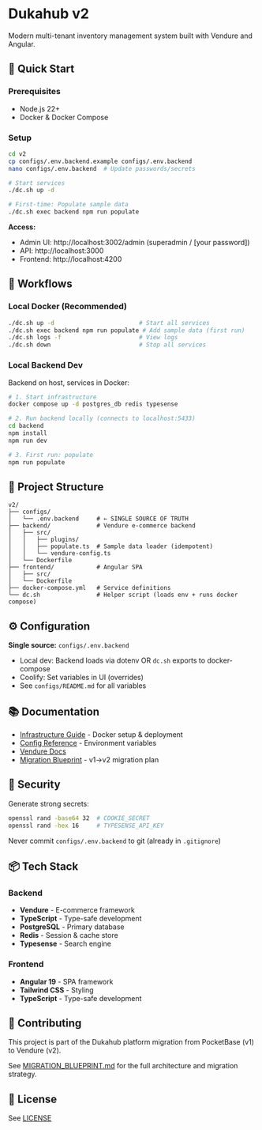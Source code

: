 # Dukahub v2

Modern multi-tenant inventory management system built with Vendure and Angular.

## 🚀 Quick Start

### Prerequisites

- Node.js 22+
- Docker & Docker Compose

### Setup

```bash
cd v2
cp configs/.env.backend.example configs/.env.backend
nano configs/.env.backend  # Update passwords/secrets

# Start services
./dc.sh up -d

# First-time: Populate sample data
./dc.sh exec backend npm run populate
```

**Access:**

- Admin UI: http://localhost:3002/admin (superadmin / [your password])
- API: http://localhost:3000
- Frontend: http://localhost:4200

## 🔄 Workflows

### Local Docker (Recommended)

```bash
./dc.sh up -d                        # Start all services
./dc.sh exec backend npm run populate # Add sample data (first run)
./dc.sh logs -f                      # View logs
./dc.sh down                         # Stop all services
```

### Local Backend Dev

Backend on host, services in Docker:

```bash
# 1. Start infrastructure
docker compose up -d postgres_db redis typesense

# 2. Run backend locally (connects to localhost:5433)
cd backend
npm install
npm run dev

# 3. First run: populate
npm run populate
```

## 📁 Project Structure

```
v2/
├── configs/
│   └── .env.backend     # ← SINGLE SOURCE OF TRUTH
├── backend/             # Vendure e-commerce backend
│   ├── src/
│   │   ├── plugins/
│   │   ├── populate.ts  # Sample data loader (idempotent)
│   │   └── vendure-config.ts
│   └── Dockerfile
├── frontend/            # Angular SPA
│   ├── src/
│   └── Dockerfile
├── docker-compose.yml   # Service definitions
└── dc.sh                # Helper script (loads env + runs docker compose)
```

## ⚙️ Configuration

**Single source:** `configs/.env.backend`

- Local dev: Backend loads via dotenv OR `dc.sh` exports to docker-compose
- Coolify: Set variables in UI (overrides)
- See `configs/README.md` for all variables

## 📚 Documentation

- [Infrastructure Guide](./INFRASTRUCTURE.md) - Docker setup & deployment
- [Config Reference](./configs/README.md) - Environment variables
- [Vendure Docs](https://www.vendure.io/docs)
- [Migration Blueprint](../MIGRATION_BLUEPRINT.md) - v1→v2 migration plan

## 🔐 Security

Generate strong secrets:

```bash
openssl rand -base64 32  # COOKIE_SECRET
openssl rand -hex 16     # TYPESENSE_API_KEY
```

Never commit `configs/.env.backend` to git (already in `.gitignore`)

## 📦 Tech Stack

### Backend

- **Vendure** - E-commerce framework
- **TypeScript** - Type-safe development
- **PostgreSQL** - Primary database
- **Redis** - Session & cache store
- **Typesense** - Search engine

### Frontend

- **Angular 19** - SPA framework
- **Tailwind CSS** - Styling
- **TypeScript** - Type-safe development

## 🤝 Contributing

This project is part of the Dukahub platform migration from PocketBase (v1) to Vendure (v2).

See [MIGRATION_BLUEPRINT.md](../MIGRATION_BLUEPRINT.md) for the full architecture and migration strategy.

## 📄 License

See [LICENSE](../v1/LICENSE)
